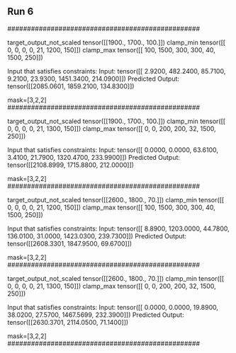 ## Run 6

#################################################

target_output_not_scaled  tensor([[1900., 1700.,  100.]])
clamp_min tensor([[      0,         0,       0,        0,   21, 1200,  150]])
clamp_max tensor([[ 100, 1500,  300,  300,   40, 1500,  250]])

Input that satisfies constraints:
Input: tensor([[   2.9200,  482.2400,   85.7100,    9.2100,   23.9300, 1451.3400,  214.0900]])
Predicted Output: tensor([[2085.0601, 1859.2100,  134.8300]])

mask=[3,2,2]
#################################################

target_output_not_scaled  tensor([[1900., 1700.,  100.]])
clamp_min tensor([[   0,    0,    0,    0,   21, 1300,  150]])
clamp_max tensor([[   0,    0,  200,  200,   32, 1500,  250]])

Input that satisfies constraints:
Input: tensor([[   0.0000,    0.0000,   63.6100,    3.4100,   21.7900, 1320.4700, 233.9900]])
Predicted Output: tensor([[2108.8999, 1715.8800,  212.0000]])

mask=[3,2,2]
#################################################

target_output_not_scaled  tensor([[2600., 1800.,   70.]])
clamp_min tensor([[   0,    0,    0,    0,   21, 1200,  150]])
clamp_max tensor([[ 100, 1500,  300,  300,   40, 1500,  250]])

Input that satisfies constraints:
Input: tensor([[   8.8900, 1203.0000,   44.7800,  136.0100,   31.0000, 1423.0300, 239.7300]])
Predicted Output: tensor([[2608.3301, 1847.9500,   69.6700]])

mask=[3,2,2]
#################################################

target_output_not_scaled  tensor([[2600., 1800.,   70.]])
clamp_min tensor([[   0,    0,    0,    0,   21, 1300,  150]])
clamp_max tensor([[   0,    0,  200,  200,   32, 1500,  250]])

Input that satisfies constraints:
Input: tensor([[   0.0000,    0.0000,   19.8900,   38.0200,   27.5700, 1467.5699, 232.3900]])
Predicted Output: tensor([[2630.3701, 2114.0500,   71.1400]])


mask=[3,2,2]
#################################################
